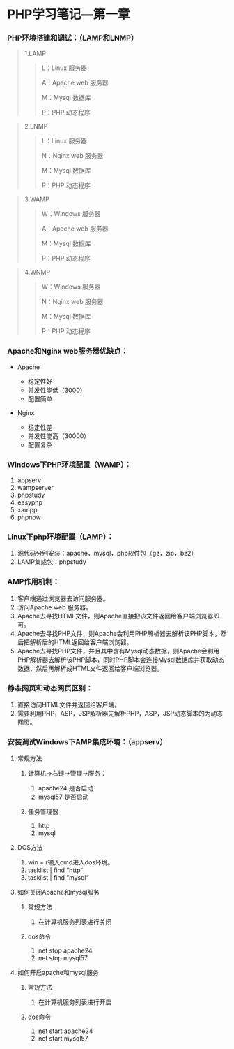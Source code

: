 #  PHP学习笔记—第一章

### PHP环境搭建和调试：（LAMP和LNMP）

> 1.LAMP
>
> > L：Linux 服务器
> >
> > A：Apeche web 服务器
> >
> > M：Mysql 数据库
> >
> > P：PHP 动态程序

> 2.LNMP
>
> > L：Linux 服务器
> >
> > N：Nginx web 服务器
> >
> > M：Mysql 数据库
> >
> > P：PHP 动态程序

> 3.WAMP
>
> > W：Windows 服务器
> >
> > A：Apeche web 服务器
> >
> > M：Mysql 数据库
> >
> > P：PHP 动态程序

> 4.WNMP
>
> >W：Windows 服务器
> >
> >N：Nginx web 服务器
> >
> >M：Mysql 数据库
> >
> >P：PHP 动态程序

### Apache和Nginx web服务器优缺点：

- Apache
  - 稳定性好
  - 并发性能低（3000）
  - 配置简单

- Nginx
  - 稳定性差
  - 并发性能高（30000）
  - 配置复杂

### Windows下PHP环境配置（WAMP）：

1. appserv
2. wampserver
3. phpstudy
4. easyphp
5. xampp
6. phpnow

### Linux下php环境配置（LAMP）：

1. 源代码分别安装：apache，mysql，php软件包（gz，zip，bz2）
2. LAMP集成包：phpstudy

### AMP作用机制：

1. 客户端通过浏览器去访问服务器。
2. 访问Apache web 服务器。
3. Apache去寻找HTML文件，则Apache直接把该文件返回给客户端浏览器即可。
4. Apache去寻找PHP文件，则Apache会利用PHP解析器去解析该PHP脚本，然后把解析后的HTML返回给客户端浏览器。
5. Apache去寻找PHP文件，并且其中含有Mysql动态数据，则Apache会利用PHP解析器去解析该PHP脚本，同时PHP脚本会连接Mysql数据库并获取动态数据，然后再解析成HTML文件返回给客户端浏览器。

### 静态网页和动态网页区别：

1. 直接访问HTML文件并返回给客户端。
2. 需要利用PHP，ASP，JSP解析器先解析PHP，ASP，JSP动态脚本的为动态网页。

### 安装调试Windows下AMP集成环境：（appserv）

1. 常规方法

   1. 计算机->右键->管理->服务：
      1. apache24 是否启动
      2. mysql57 是否启动

   2. 任务管理器
      1. http
      2. mysql

2. DOS方法
   1. win + r输入cmd进入dos环境。
   2. tasklist | find ”http“
   3. tasklist | find ”mysql“

3. 如何关闭Apache和mysql服务

   1. 常规方法
      1. 在计算机服务列表进行关闭

   2. dos命令
      1. net stop apache24
      2. net stop mysql57

4. 如何开启apache和mysql服务

   1. 常规方法
      1. 在计算机服务列表进行开启

   2. dos命令
      1. net start apache24
      2. net start mysql57